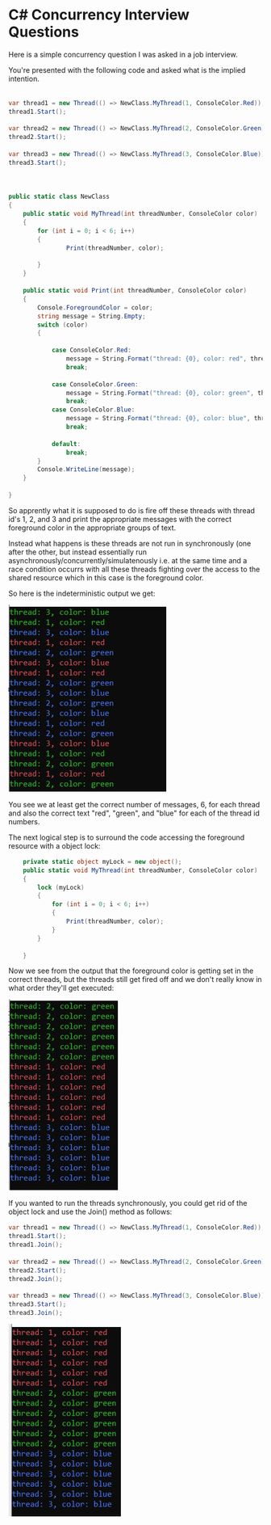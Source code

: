 # C# Concurrency Interview Questions

Here is a simple concurrency question I was asked in a job interview.

You're presented with the following code and asked what is the implied intention.

```csharp

var thread1 = new Thread(() => NewClass.MyThread(1, ConsoleColor.Red));
thread1.Start();

var thread2 = new Thread(() => NewClass.MyThread(2, ConsoleColor.Green));
thread2.Start();

var thread3 = new Thread(() => NewClass.MyThread(3, ConsoleColor.Blue));
thread3.Start();



public static class NewClass
{
    public static void MyThread(int threadNumber, ConsoleColor color)
    {
        for (int i = 0; i < 6; i++)
        {
                Print(threadNumber, color);

        }
    }

    public static void Print(int threadNumber, ConsoleColor color)
    {
        Console.ForegroundColor = color;
        string message = String.Empty;
        switch (color)
        {

            case ConsoleColor.Red:
                message = String.Format("thread: {0}, color: red", threadNumber);
                break;

            case ConsoleColor.Green:
                message = String.Format("thread: {0}, color: green", threadNumber);
                break;
            case ConsoleColor.Blue:
                message = String.Format("thread: {0}, color: blue", threadNumber);
                break;

            default:
                break;
        }
        Console.WriteLine(message);
    }

}
```

So apprently what it is supposed to do is fire off these threads with thread
id's 1, 2, and 3 and print the appropriate messages with the correct foreground
color in the appropriate groups of text.

Instead what happens is these threads are not run in synchronously (one after
 the other, but instead essentially run asynchronously/concurrently/simulatenously
  i.e. at the same time and a race condition occurrs with all these threads fighting
  over the access to the shared resource which in this case is the foreground color.

So here is the indeterministic output we get:

![thread-1.jpf](/doc/img/thread-1.jpg)

You see we at least get the correct number of messages, 6, for each thread
 and also the correct text "red", "green", and "blue" for each of the thread
id numbers.

The next logical step is to surround the code accessing the foreground resource
with a object lock:

```csharp
    private static object myLock = new object();
    public static void MyThread(int threadNumber, ConsoleColor color)
    {
        lock (myLock)
        {
            for (int i = 0; i < 6; i++)
            {
                Print(threadNumber, color);
            }
        }
        
    }
```

Now we see from the output that the foreground color is getting set in the
correct threads, but the threads still get fired off and we don't really
know in what order they'll get executed:

![thread-2.jpf](/doc/img/thread-2.jpg)

If you wanted to run the threads synchronously, you could get rid of the object
lock and use the Join() method as follows:

```csharp
var thread1 = new Thread(() => NewClass.MyThread(1, ConsoleColor.Red));
thread1.Start();
thread1.Join();

var thread2 = new Thread(() => NewClass.MyThread(2, ConsoleColor.Green));
thread2.Start();
thread2.Join();

var thread3 = new Thread(() => NewClass.MyThread(3, ConsoleColor.Blue));
thread3.Start();
thread3.Join();
```

![thread-3.jpf](/doc/img/thread-3.jpg)